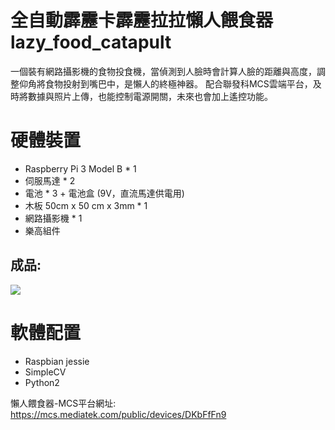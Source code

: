 # <b>全自動霹靂卡霹靂拉拉懶人餵食器 lazy_food_catapult</b>

一個裝有網路攝影機的食物投食機，當偵測到人臉時會計算人臉的距離與高度，調整仰角將食物投射到嘴巴中，是懶人的終極神器。
配合聯發科MCS雲端平台，及時將數據與照片上傳，也能控制電源開關，未來也會加上遙控功能。

# <b>硬體裝置</b>
* Raspberry Pi 3 Model B * 1
* 伺服馬達 * 2
* 電池 * 3 + 電池盒 (9V，直流馬達供電用)
* 木板 50cm x 50 cm x 3mm * 1
* 網路攝影機 * 1
* 樂高組件

<h2><b> 成品: </b></h2>
<img src="https://github.com/lspss95207/lazy_food_catapult/blob/master/%E9%A3%9F%E7%89%A9%E6%8A%95%E9%A3%9F%E6%A9%9F.png">

# 軟體配置
* Raspbian jessie
* SimpleCV
* Python2


懶人餵食器-MCS平台網址:
https://mcs.mediatek.com/public/devices/DKbFfFn9




